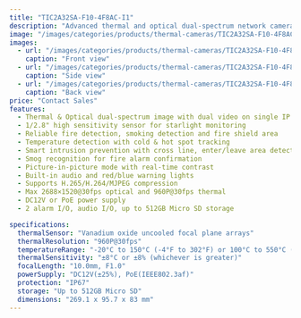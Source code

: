 ```yaml
---
title: "TIC2A32SA-F10-4F8AC-I1"
description: "Advanced thermal and optical dual-spectrum network camera with reliable fire detection, temperature monitoring, and smart intrusion prevention capabilities. Features dual video with single IP address and high sensitivity sensor for starlight monitoring."
image: "/images/categories/products/thermal-cameras/TIC2A32SA-F10-4F8AC-I1/TIC2A32SA-F10-4F8AC-I1 (1).png"
images:
  - url: "/images/categories/products/thermal-cameras/TIC2A32SA-F10-4F8AC-I1/TIC2A32SA-F10-4F8AC-I1 (1).png"
    caption: "Front view"
  - url: "/images/categories/products/thermal-cameras/TIC2A32SA-F10-4F8AC-I1/TIC2A32SA-F10-4F8AC-I1 (3).png"
    caption: "Side view"
  - url: "/images/categories/products/thermal-cameras/TIC2A32SA-F10-4F8AC-I1/TIC2A32SA-F10-4F8AC-I1 (2).png"
    caption: "Back view"
price: "Contact Sales"
features:
  - Thermal & Optical dual-spectrum image with dual video on single IP address
  - 1/2.8" high sensitivity sensor for starlight monitoring
  - Reliable fire detection, smoking detection and fire shield area
  - Temperature detection with cold & hot spot tracking
  - Smart intrusion prevention with cross line, enter/leave area detection
  - Smog recognition for fire alarm confirmation
  - Picture-in-picture mode with real-time contrast
  - Built-in audio and red/blue warning lights
  - Supports H.265/H.264/MJPEG compression
  - Max 2688×1520@30fps optical and 960P@30fps thermal
  - DC12V or PoE power supply
  - 2 alarm I/O, audio I/O, up to 512GB Micro SD storage

specifications:
  thermalSensor: "Vanadium oxide uncooled focal plane arrays"
  thermalResolution: "960P@30fps"
  temperatureRange: "-20°C to 150°C (-4°F to 302°F) or 100°C to 550°C (212°F to 1022°F)"
  thermalSensitivity: "±8°C or ±8% (whichever is greater)"
  focalLength: "10.0mm, F1.0"
  powerSupply: "DC12V(±25%), PoE(IEEE802.3af)"
  protection: "IP67"
  storage: "Up to 512GB Micro SD"
  dimensions: "269.1 x 95.7 x 83 mm"
---
```

